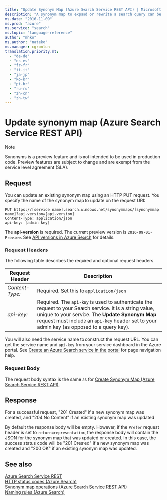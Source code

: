 ```yaml
---
title: "Update Synonym Map (Azure Search Service REST API) | Microsoft Docs"
description: "A synonym map to expand or rewrite a search query can be updated using REST API in Azure Search."
ms.date: "2016-11-09"
ms.prod: "azure"
ms.service: "search"
ms.topic: "language-reference"
author: "mhko"
ms.author: "nateko"
ms.manager: cgronlun
translation.priority.mt:
  - "de-de"
  - "es-es"
  - "fr-fr"
  - "it-it"
  - "ja-jp"
  - "ko-kr"
  - "pt-br"
  - "ru-ru"
  - "zh-cn"
  - "zh-tw"
---
```

# Update synonym map (Azure Search Service REST API)
> [!NOTE]  
> Synonyms is a preview feature and is not intended to be used in production code. Preview features are subject to change and are exempt from the service level agreement (SLA).

## Request
  You can update an existing synonym map using an HTTP PUT request. You specify the name of the synonym map to update on the request URI:  

```  
PUT https://[service name].search.windows.net/synonymmaps/[synonymmap name]?api-version=[api-version]  
Content-Type: application/json  
api-key: [admin key]  
```  
 The **api-version** is required. The current preview version is `2016-09-01-Preview`. See [API versions in Azure Search](https://go.microsoft.com/fwlink/?linkid=834796) for details.  

### Request Headers  
  The following table describes the required and optional request headers.  

 |Request Header|Description|  
 |--------------------|-----------------|  
 |*Content-Type:*|Required. Set this to `application/json`|  
 |*api-key:*|Required. The `api-key` is used to authenticate the request to your Search service. It is a string value, unique to your service. The **Update Synonym Map** request must include an `api-key` header set to your admin key (as opposed to a query key).|  

  You will also need the service name to construct the request URL. You can get the service name and `api-key` from your service dashboard in the Azure portal. See [Create an Azure Search service in the portal](https://azure.microsoft.com/documentation/articles/search-create-service-portal/) for page navigation help.  

### Request Body
 The request body syntax is the same as for [Create Synonym Map &#40;Azure Search Service REST API&#41;](create-synonym-map.md).  

## Response  
 For a successful request, "201 Created" if a new synonym map was created, and "204 No Content" if an existing synonym map was updated  

 By default the response body will be empty. However, if the `Prefer` request header is set to `return=representation`, the response body will contain the JSON for the synonym map that was updated or created. In this case, the success status code will be "201 Created" if a new synonym map was created and "200 OK" if an existing synonym map was updated.    

## See also  
 [Azure Search Service REST](index.md)   
 [HTTP status codes &#40;Azure Search&#41;](http-status-codes.md)   
 [Synonym map operations &#40;Azure Search Service REST API&#41;](synonym-map-operations.md)   
 [Naming rules &#40;Azure Search&#41;](naming-rules.md)  
